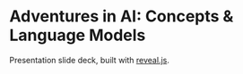 # Adventures in AI: Concepts & Language Models

Presentation slide deck, built with [reveal.js](https://revealjs.com).